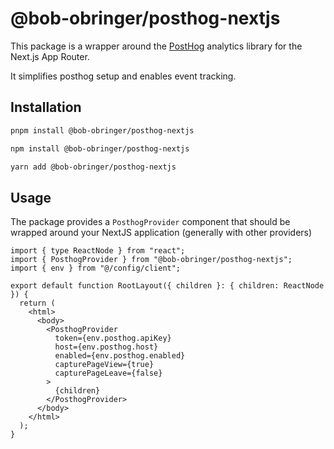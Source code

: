 # @bob-obringer/posthog-nextjs

This package is a wrapper around the [PostHog](https://posthog.com/) analytics library for the Next.js App Router.

It simplifies posthog setup and enables event tracking.

## Installation

```bash
pnpm install @bob-obringer/posthog-nextjs
```

```bash
npm install @bob-obringer/posthog-nextjs
```

```bash
yarn add @bob-obringer/posthog-nextjs
```

## Usage

The package provides a `PosthogProvider` component that should be
wrapped around your NextJS application (generally with other providers)

```tsx
import { type ReactNode } from "react";
import { PosthogProvider } from "@bob-obringer/posthog-nextjs";
import { env } from "@/config/client";

export default function RootLayout({ children }: { children: ReactNode }) {
  return (
    <html>
      <body>
        <PosthogProvider
          token={env.posthog.apiKey}
          host={env.posthog.host}
          enabled={env.posthog.enabled}
          capturePageView={true}
          capturePageLeave={false}
        >
          {children}
        </PosthogProvider>
      </body>
    </html>
  );
}
```
